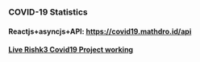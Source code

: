 ### COVID-19 Statistics 
#### Reactjs+asyncjs+API: https://covid19.mathdro.id/api <br/>
#### [Live Rishk3 Covid19 Project working](https://musing-leavitt-d95e9a.netlify.app/)


